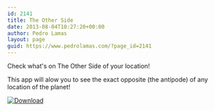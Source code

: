 ```yaml
---
id: 2141
title: The Other Side
date: 2013-08-04T10:27:20+00:00
author: Pedro Lamas
layout: page
guid: https://www.pedrolamas.com/?page_id=2141
---
```


Check what's on The Other Side of your location!

This app will alow you to see the exact opposite (the antípode) of any location of the planet!

[![Download](wp-content/uploads/2013/08/258x67_WPS_Download_cyan.png)](http://windowsphone.com/s?appid=9e4d2183-9f54-494a-944f-39faae093622)
